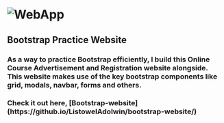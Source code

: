 # ![WebApp](https://github.com/ListowelAdolwin/bootstrap-website/blob/master/images/mobile_readme.gif)

## Bootstrap Practice Website
<h3> As a way to practice Bootstrap efficiently, I build this Online Course Advertisement and Registration
  website alongside.
  This website makes use of the key bootstrap components like grid, modals, navbar, forms and others. </h3>
  
  <h3> Check it out here, [Bootstrap-website](https://github.io/ListowelAdolwin/bootstrap-website/)

